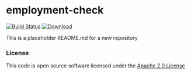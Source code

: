 # employment-check

[![Build Status](https://travis-ci.org/hmrc/employment-check.svg?branch=master)](https://travis-ci.org/hmrc/employment-check) [ ![Download](https://api.bintray.com/packages/hmrc/releases/employment-check/images/download.svg) ](https://bintray.com/hmrc/releases/employment-check/_latestVersion)

This is a placeholder README.md for a new repository

### License

This code is open source software licensed under the [Apache 2.0 License]("http://www.apache.org/licenses/LICENSE-2.0.html")